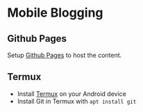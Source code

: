 # Mobile Blogging

## Github Pages

Setup [Github Pages](https://guides.github.com/features/pages/) to host the content.

## Termux

* Install [Termux](https://termux.com/) on your Android device
* Install Git in Termux with `apt install git`
